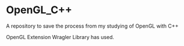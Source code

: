 # OpenGL_C++
A repository to save the process from my studying of OpenGL with C++

OpenGL Extension Wragler Library has used.

